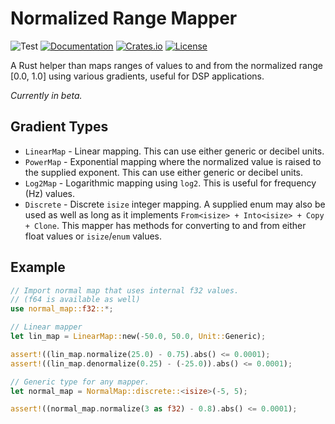# Normalized Range Mapper
![Test](https://github.com/BillyDM/normal_map/workflows/Test/badge.svg)
[![Documentation](https://docs.rs/normal_map/badge.svg)][documentation]
[![Crates.io](https://img.shields.io/crates/v/normal_map.svg)](https://crates.io/crates/normal_map)
[![License](https://img.shields.io/crates/l/normal_map.svg)](https://github.com/BillyDM/normal_map/blob/master/LICENSE)

A Rust helper than maps ranges of values to and from the normalized range [0.0, 1.0] using various gradients, useful for DSP applications.

_Currently in beta._

## Gradient Types
* `LinearMap` - Linear mapping. This can use either generic or decibel units.
* `PowerMap` - Exponential mapping where the normalized value is raised to the supplied exponent. This can use either generic or decibel units.
* `Log2Map` - Logarithmic mapping using `log2`. This is useful for frequency (Hz) values.
* `Discrete` - Discrete `isize` integer mapping. A supplied enum may also be used as well as long as it implements `From<isize> + Into<isize> + Copy + Clone`. This mapper has methods for converting to and from either float values or `isize`/`enum` values.

## Example

```rust
// Import normal map that uses internal f32 values.
// (f64 is available as well)
use normal_map::f32::*;

// Linear mapper
let lin_map = LinearMap::new(-50.0, 50.0, Unit::Generic);

assert!((lin_map.normalize(25.0) - 0.75).abs() <= 0.0001);
assert!((lin_map.denormalize(0.25) - (-25.0)).abs() <= 0.0001);

// Generic type for any mapper.
let normal_map = NormalMap::discrete::<isize>(-5, 5);

assert!((normal_map.normalize(3 as f32) - 0.8).abs() <= 0.0001);
```

[documentation]: https://docs.rs/normal_map/
